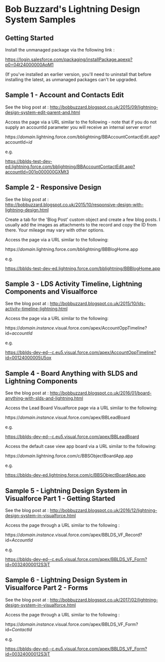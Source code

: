 # Bob Buzzard's Lightning Design System Samples

## Getting Started
Install the unmanaged package via the following link :

https://login.salesforce.com/packaging/installPackage.apexp?p0=04t24000000ApM1

(If you've installed an earlier version, you'll need to uninstall that before installing the latest, as unmanaged packages can't be upgraded.

## Sample 1 - Account and Contacts Edit
See the blog post at : http://bobbuzzard.blogspot.co.uk/2015/09/lightning-design-system-edit-parent-and.html

Access the page via a URL similar to the following - note that if you do not supply an accountId parameter you will receive an internal server error!

https://_domain_.lightning.force.com/bblightning/BBAccountContactEdit.app?accountId=_id_

e.g.

https://bblds-test-dev-ed.lightning.force.com/bblightning/BBAccountContactEdit.app?accountId=001o000000GXMt3

## Sample 2 - Responsive Design
See the blog post at : http://bobbuzzard.blogspot.co.uk/2015/10/responsive-design-with-lightning-design.html

Create a tab for the 'Blog Post' custom object and create a few blog posts. I usually add the images as attachments to the record and copy the ID from there. Your mileage may vary with other options.

Access the page via a URL similar to the following:

https://_domain_.lightning.force.com/bblightning/BBBlogHome.app

e.g.

https://bblds-test-dev-ed.lightning.force.com/bblightning/BBBlogHome.app

## Sample 3 - LDS Activity Timeline, Lightning Components and Visualforce
See the blog post at : http://bobbuzzard.blogspot.co.uk/2015/10/lds-activity-timeline-lightning.html

Access the page via a URL similar to the following:

https://_domain_._instance_.visual.force.com/apex/AccountOppTimeline?id=_accountId_

e.g.

https://bblds-dev-ed--c.eu5.visual.force.com/apex/AccountOppTimeline?id=00124000005U5ox

## Sample 4 - Board Anything with SLDS and Lightning Components

See the blog post at : http://bobbuzzard.blogspot.co.uk/2016/01/board-anything-with-slds-and-lightning.html

Access the Lead Board Visualforce page via a URL similar to the following:

https://_domain_._instance_.visual.force.com/apex/BBLeadBoard

e.g.

https://bblds-dev-ed--c.eu5.visual.force.com/apex/BBLeadBoard

Access the default case view app board via a URL similar to the following:

https://_domain_.lightning.force.com/c/BBSObjectBoardApp.app

e.g.

https://bblds-dev-ed.lightning.force.com/c/BBSObjectBoardApp.app

## Sample 5 - Lightning Design System in Visualforce Part 1 - Getting Started

See the blog post at : http://bobbuzzard.blogspot.co.uk/2016/12/lightning-design-system-in-visualforce.html

Access the page through a URL similar to the following : 

https://_domain_._instance_.visual.force.com/apex/BBLDS_VF_Record?id=_AccountId_

e.g.

https://bblds-dev-ed--c.eu5.visual.force.com/apex/BBLDS_VF_Form?id=00324000012S3jT

## Sample 6 - Lightning Design System in Visualforce Part 2 - Forms

See the blog post at : http://bobbuzzard.blogspot.co.uk/2017/02/lightning-design-system-in-visualforce.html

Access the page through a URL similar to the following : 

https://_domain_._instance_.visual.force.com/apex/BBLDS_VF_Form?id=_ContactId_

e.g.

https://bblds-dev-ed--c.eu5.visual.force.com/apex/BBLDS_VF_Form?id=00324000012S3jT
